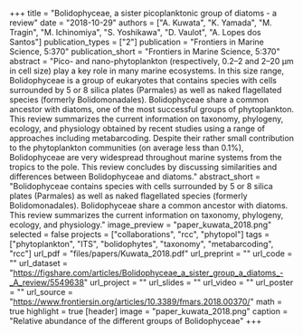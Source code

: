 +++
title = "Bolidophyceae, a sister picoplanktonic group of diatoms - a review"
date = "2018-10-29"
authors = ["A. Kuwata", "K. Yamada", "M. Tragin", "M. Ichinomiya", "S. Yoshikawa", "D. Vaulot", "A. Lopes dos Santos"]
publication_types = ["2"]
publication = "Frontiers in Marine Science, 5:370"
publication_short = "Frontiers in Marine Science, 5:370"
abstract = "Pico- and nano-phytoplankton (respectively, 0.2–2 and 2–20 μm in cell size) play a key role in many marine ecosystems. In this size range, Bolidophyceae is a group of eukaryotes that contains species with cells surrounded by 5 or 8 silica plates (Parmales) as well as naked flagellated species (formerly Bolidomonadales). Bolidophyceae share a common ancestor with diatoms, one of the most successful groups of phytoplankton. This review summarizes the current information on taxonomy, phylogeny, ecology, and physiology obtained by recent studies using a range of approaches including metabarcoding. Despite their rather small contribution to the phytoplankton communities (on average less than 0.1%), Bolidophyceae are very widespread throughout marine systems from the tropics to the pole. This review concludes by discussing similarities and differences between Bolidophyceae and diatoms."
abstract_short = "Bolidophyceae contains species with cells surrounded by 5 or 8 silica plates (Parmales) as well as naked flagellated species (formerly Bolidomonadales). Bolidophyceae share a common ancestor with diatoms. This review summarizes the current information on taxonomy, phylogeny, ecology, and physiology."
image_preview = "paper_kuwata_2018.png"
selected = false
projects = ["collaborations", "rcc", "phytopol"]
tags = ["phytoplankton", "ITS", "bolidophytes", "taxonomy", "metabarcoding", "rcc"]
url_pdf = "files/papers/Kuwata_2018.pdf"
url_preprint = ""
url_code = ""
url_dataset = "https://figshare.com/articles/Bolidophyceae_a_sister_group_a_diatoms_-_A_review/5549638"
url_project = ""
url_slides = ""
url_video = ""
url_poster = ""
url_source = "https://www.frontiersin.org/articles/10.3389/fmars.2018.00370/"
math = true
highlight = true
[header]
image = "paper_kuwata_2018.png"
caption = "Relative abundance of the different groups of Bolidophyceae"
+++
